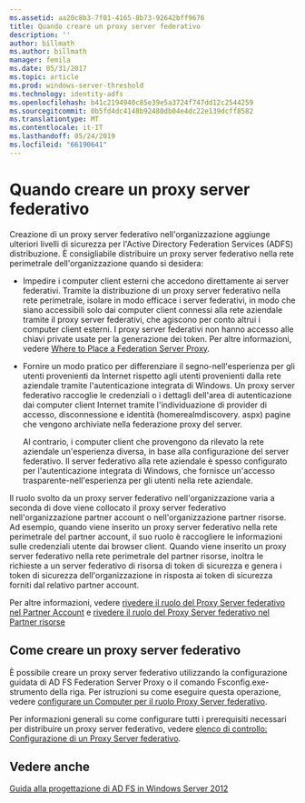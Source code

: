 ```yaml
---
ms.assetid: aa20c8b3-7f01-4165-8b73-92642bff9676
title: Quando creare un proxy server federativo
description: ''
author: billmath
ms.author: billmath
manager: femila
ms.date: 05/31/2017
ms.topic: article
ms.prod: windows-server-threshold
ms.technology: identity-adfs
ms.openlocfilehash: b41c2194940c85e39e5a3724f747dd12c2544259
ms.sourcegitcommit: 0b5fd4dc4148b92480db04e4dc22e139dcff8582
ms.translationtype: MT
ms.contentlocale: it-IT
ms.lasthandoff: 05/24/2019
ms.locfileid: "66190641"
---
```

# <a name="when-to-create-a-federation-server-proxy"></a>Quando creare un proxy server federativo

Creazione di un proxy server federativo nell'organizzazione aggiunge ulteriori livelli di sicurezza per l'Active Directory Federation Services \(ADFS\) distribuzione. È consigliabile distribuire un proxy server federativo nella rete perimetrale dell'organizzazione quando si desidera:  
  
-   Impedire i computer client esterni che accedono direttamente ai server federativi. Tramite la distribuzione di un proxy server federativo nella rete perimetrale, isolare in modo efficace i server federativi, in modo che siano accessibili solo dai computer client connessi alla rete aziendale tramite il proxy server federativi, che agiscono per conto altrui i computer client esterni. I proxy server federativi non hanno accesso alle chiavi private usate per la generazione dei token. Per altre informazioni, vedere [Where to Place a Federation Server Proxy](Where-to-Place-a-Federation-Server-Proxy.md).  
  
-   Fornire un modo pratico per differenziare il segno\-nell'esperienza per gli utenti provenienti da Internet rispetto agli utenti provenienti dalla rete aziendale tramite l'autenticazione integrata di Windows. Un proxy server federativo raccoglie le credenziali o i dettagli dell'area di autenticazione dai computer client Internet tramite l'individuazione di provider di accesso, disconnessione e identità \(homerealmdiscovery. aspx\) pagine che vengono archiviate nella federazione proxy del server.  
  
    Al contrario, i computer client che provengono da rilevato la rete aziendale un'esperienza diversa, in base alla configurazione del server federativo. Il server federativo alla rete aziendale è spesso configurato per l'autenticazione integrata di Windows, che fornisce un'accesso trasparente\-nell'esperienza per gli utenti nella rete aziendale.  
  
Il ruolo svolto da un proxy server federativo nell'organizzazione varia a seconda di dove viene collocato il proxy server federativo nell'organizzazione partner account o nell'organizzazione partner risorse. Ad esempio, quando viene inserito un proxy server federativo nella rete perimetrale del partner account, il suo ruolo è raccogliere le informazioni sulle credenziali utente dai browser client. Quando viene inserito un proxy server federativo nella rete perimetrale del partner risorse, inoltra le richieste a un server federativo di risorsa di token di sicurezza e genera i token di sicurezza dell'organizzazione in risposta ai token di sicurezza forniti dal relativo partner account.  
  
Per altre informazioni, vedere [rivedere il ruolo del Proxy Server federativo nel Partner Account](Review-the-Role-of-the-Federation-Server-Proxy-in-the-Account-Partner.md) e [rivedere il ruolo del Proxy Server federativo nel Partner risorse](Review-the-Role-of-the-Federation-Server-Proxy-in-the-Resource-Partner.md)  
  
## <a name="how-to-create-a-federation-server-proxy"></a>Come creare un proxy server federativo  
È possibile creare un proxy server federativo utilizzando la configurazione guidata di AD FS Federation Server Proxy o il comando Fsconfig.exe\-strumento della riga. Per istruzioni su come eseguire questa operazione, vedere [configurare un Computer per il ruolo Proxy Server federativo](../../ad-fs/deployment/Configure-a-Computer-for-the-Federation-Server-Proxy-Role.md).  
  
Per informazioni generali su come configurare tutti i prerequisiti necessari per distribuire un proxy server federativo, vedere [elenco di controllo: Configurazione di un Proxy Server federativo](../../ad-fs/deployment/Checklist--Setting-Up-a-Federation-Server-Proxy.md).  
  
## <a name="see-also"></a>Vedere anche
[Guida alla progettazione di AD FS in Windows Server 2012](AD-FS-Design-Guide-in-Windows-Server-2012.md)
